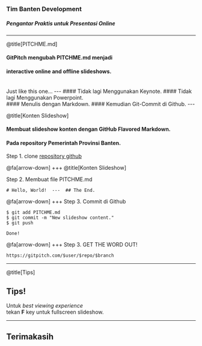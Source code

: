 ### Tim Banten Development

##### Pengantar Praktis untuk Presentasi Online

---
@title[PITCHME.md]

#### GitPitch mengubah <span class="gold">PITCHME.md</span> menjadi
#### interactive online and offline slideshows.
<br>
<span class="aside">Just like this one...</span>
---
#### Tidak lagi <span class="gray">Menggunakan Keynote</span>.
#### Tidak lagi <span class="gray">Menggunakan Powerpoint</span>.
<br>
#### Menulis dengan <span class="gold">Markdown</span>.
#### Kemudian  <span class="gold">Git-Commit di Github</span>.
---

@title[Konten Slideshow]

#### Membuat slideshow konten dengan GitHub Flavored Markdown.
#### Pada repository Pemerintah Provinsi Banten.

Step 1. clone [repository github](https://github.com/bantenprov/presentasi-online)

@fa[arrow-down]
+++
@title[Konten Slideshow]

Step 2. Membuat file PITCHME.md
```
# Hello, World!  ---  ## The End.
```
@fa[arrow-down]
+++
Step 3. Commit di Github
```shell
$ git add PITCHME.md
$ git commit -m "New slideshow content."
$ git push

Done!
```
@fa[arrow-down]
+++
Step 3. GET THE WORD OUT!
```
https://gitpitch.com/$user/$repo/$branch
```
---
@title[Tips]
## Tips!
Untuk *best viewing experience*   
tekan **F** key untuk fullscreen slideshow.

---
## Terimakasih



